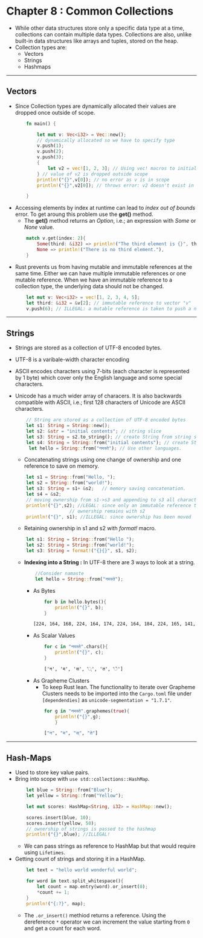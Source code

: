 # Chapter 8 : Common Collections
* While other data structures store only a specific data type at a time, collections can contain multiple data types. Collections are also, unlike built-in data structures like arrays and tuples, stored on the heap.
* Collection types are:
    * Vectors
    * Strings
    * Hashmaps
* * *
## Vectors
* Since Collection types are dynamically allocated their values are dropped once outside of scope.
    ```rust
        fn main() {

            let mut v: Vec<i32> = Vec::new(); 
            // dynamically allocated so we have to specify type
            v.push(1);
            v.push(2);
            v.push(3);
            {
                let v2 = vec![1, 2, 3]; // Using vec! macros to initialize vector with values
            } // value of v2 is dropped outside scope
            println!("{}",v[0]); // no error as v is in scope
            println!("{}",v2[0]); // throws error: v2 doesn't exist in scope

        }
    ```
* Accessing elements by index at runtime can lead to *index out of bounds* error. To get aroung this problem use the **get()** method.
    * The **get()** method returns an *Option*, i.e.; an expression with *Some* or *None* value. 
    ```rust
        match v.get(index: 2){
            Some(third: &i32) => println!("The third element is {}", third),
            None => println!("There is no third element."),
        }
    ```
* Rust prevents us from having mutable and immutable references at the same time. Either we can have multiple immutable references or one mutable reference. When we have an immutable reference to a collection type, the underlying data should not be changed.
    ```rust
        let mut v: Vec<i32> = vec![1, 2, 3, 4, 5];
        let third: &i32 = &v[2]; // immutable reference to vector "v"
        v.push(6); // ILLEGAL: a mutable reference is taken to push a new value to vector "v"
    ```
* * *
## Strings
* Strings are stored as a collection of UTF-8 encoded bytes.
* UTF-8 is a varibale-width character encoding 
* ASCII encodes characters using 7-bits (each character is represented by 1 byte) which cover only the English language and some special characters.
* Unicode has a much wider array of characers. It is also backwards compatible with ASCII, i.e.; first 128 characters of Unicode are ASCII characters.
    ```rust
        // String are stored as a collection of UTF-8 encoded bytes
        let s1: String = String::new();
        let s2: &str = "initial contents"; // string slice
        let s3: String = s2.to_string(); // create String from string slice
        let s4: String = String::from("initial contents"); // create String with "from"
         let hello = String::from("नमस्ते"); // Use other languages.
    ```
    * Concatenating strings using one change of ownership and one reference to save on memory.

    ```rust
        let s1 = String::from("Hello, ");
        let s2 = String::from("world!");
        let s3: String = s1+ &s2;   // memory saving concatenation.
        let s4 = &s2;
        // moving ownership from s1->s3 and appending to s3 all characters in s2
        println!("{}",s2); //LEGAL: since only an immutable reference to s3 exists. 
                        // ownership remains with s2
        println!("{}", s1); //ILLEGAL: since ownership has been moved
    ```
    * Retaining ownership in s1 and s2 with *format!* macro.
 
    ```rust
        let s1: String = String::from("Hello ");
        let s2: String = String::from("world!");
        let s3: String = format!("{}{}", s1, s2);
    ```
    * **Indexing into a String :** In UTF-8 there are 3 ways to look at a string.
        
        ```rust
            //Consider namaste
            let hello = String::from("नमस्ते");
        ```
        * As Bytes
            ```rust
                for b in hello.bytes(){
                    println!("{}", b);
                }
            ```
            ```cmd
            [224, 164, 168, 224, 164, 174, 224, 164, 184, 224, 165, 141, 224, 164, 164,224, 165, 135]
            ```
        * As Scalar Values 
            ```rust
                for c in "नमस्ते".chars(){
                    println!("{}", c);
                }
            ```
            ```cmd
                ['न', 'म', 'स', '्', 'त', 'े']
            ```
        * As Grapheme Clusters
            * To keep Rust lean. The functionality to iterate over Grapheme Clusters needs to be imported into the `Cargo.toml` file under `[dependendies]` as `unicode-segmentation = "1.7.1"`.
            ```rust
                for g in "नमस्ते".graphemes(true){
                    println!("{}",g);
                    }
            ```
            ```cmd
                ["न", "म", "स्", "ते"]
            ```
* * *
## Hash-Maps

* Used to store key value pairs.
* Bring into scope with `use std::collections::HashMap`.
    ```rust
        let blue = String::from("Blue");
        let yellow = String::from("Yellow");

        let mut scores: HashMap<String, i32> = HashMap::new();

        scores.insert(blue, 10); 
        scores.insert(yellow, 50);
        // ownership of strings is passed to the hashmap
        println!("{}",blue); //ILLEGAL!
    ```
    * We can pass strings as reference to HashMap but that would require using `Lifetimes`.
* Getting count of strings and storing it in a HashMap.
    ```rust
        let text = "hello world wonderful world";

        for word in text.split_whitespace(){
            let count = map.entry(word).or_insert(0);
            *count += 1;
        }
        println!("{:?}", map);
    ```
    * The `.or_insert()` methiod returns a reference. Using the dereference `*` operator we can increment the value starting from `0` and get a count for each word.